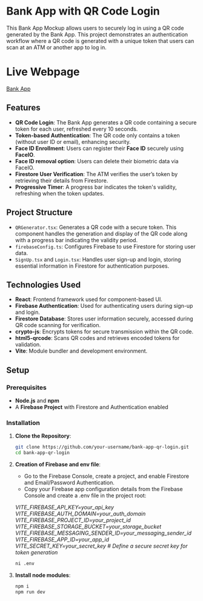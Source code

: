 # Bank App with QR Code Login

This Bank App Mockup allows users to securely log in using a QR code generated by the Bank App. This project demonstrates an authentication workflow where a QR code is generated with a unique token that users can scan at an ATM or another app to log in. 

# Live Webpage
[Bank App](https://log-in-fsdp.vercel.app/)

## Features

- **QR Code Login**: The Bank App generates a QR code containing a secure token for each user, refreshed every 10 seconds. 
- **Token-based Authentication**: The QR code only contains a token (without user ID or email), enhancing security.
- **Face ID Enrollment**: Users can register their **Face ID** securely using **FaceIO**.
- **Face ID removal option**: Users can delete their biometric data via FaceIO.  
- **Firestore User Verification**: The ATM verifies the user’s token by retrieving their details from Firestore.
- **Progressive Timer**: A progress bar indicates the token's validity, refreshing when the token updates.

## Project Structure

- `QRGenerator.tsx`: Generates a QR code with a secure token. This component handles the generation and display of the QR code along with a progress bar indicating the validity period.
- `firebaseConfig.ts`: Configures Firebase to use Firestore for storing user data.
- `SignUp.tsx` and `Login.tsx`: Handles user sign-up and login, storing essential information in Firestore for authentication purposes.

## Technologies Used

- **React**: Frontend framework used for component-based UI.
- **Firebase Authentication**: Used for authenticating users during sign-up and login.
- **Firestore Database**: Stores user information securely, accessed during QR code scanning for verification.
- **crypto-js**: Encrypts tokens for secure transmission within the QR code.
- **html5-qrcode**: Scans QR codes and retrieves encoded tokens for validation.
- **Vite**: Module bundler and development environment.

## Setup

### Prerequisites

- **Node.js** and **npm**
- A **Firebase Project** with Firestore and Authentication enabled

### Installation

1. **Clone the Repository**:
   ```bash
   git clone https://github.com/your-username/bank-app-qr-login.git
   cd bank-app-qr-login
2. **Creation of Firebase and env file**:
   - Go to the Firebase Console, create a project, and enable Firestore and Email/Password Authentication.
   - Copy your Firebase app configuration details from the Firebase Console and create a .env file in the project root:
   
   *VITE_FIREBASE_API_KEY=your_api_key*
   *VITE_FIREBASE_AUTH_DOMAIN=your_auth_domain*
   *VITE_FIREBASE_PROJECT_ID=your_project_id*
   *VITE_FIREBASE_STORAGE_BUCKET=your_storage_bucket*
   *VITE_FIREBASE_MESSAGING_SENDER_ID=your_messaging_sender_id*
   *VITE_FIREBASE_APP_ID=your_app_id*
   *VITE_SECRET_KEY=your_secret_key  # Define a secure secret key for token generation*

   ```bash
   ni .env

4. **Install node modules**:
   ```bash
   npm i
   npm run dev
